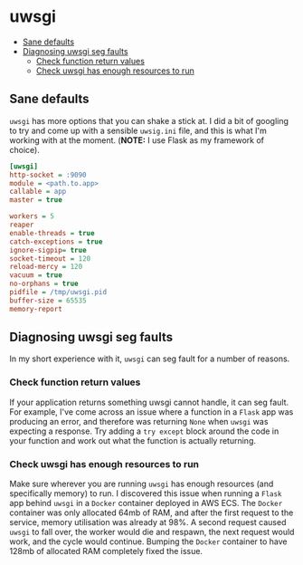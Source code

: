 # uwsgi

<!-- MarkdownTOC -->

- [Sane defaults](#sane-defaults)
- [Diagnosing uwsgi seg faults](#diagnosing-uwsgi-seg-faults)
    - [Check function return values](#check-function-return-values)
    - [Check uwsgi has enough resources to run](#check-uwsgi-has-enough-resources-to-run)

<!-- /MarkdownTOC -->

## Sane defaults

`uwsgi` has more options that you can shake a stick at. I did a bit of googling to try and come up with a sensible `uwsig.ini` file, and this is what I'm working with at the moment. (**NOTE:** I use Flask as my framework of choice).

```ini
[uwsgi]
http-socket = :9090
module = <path.to.app>
callable = app
master = true

workers = 5
reaper
enable-threads = true
catch-exceptions = true
ignore-sigpip= true
socket-timeout = 120
reload-mercy = 120
vacuum = true
no-orphans = true
pidfile = /tmp/uwsgi.pid
buffer-size = 65535
memory-report
```

## Diagnosing uwsgi seg faults

In my short experience with it, `uwsgi` can seg fault for a number of reasons.

### Check function return values

If your application returns something uwsgi cannot handle, it can seg fault. For example, I've come across an issue where a function in a `Flask` app was producing an error, and therefore was returning `None` when `uwsgi` was expecting a response. Try adding a `try except` block around the code in your function and work out what the function is actually returning.

### Check uwsgi has enough resources to run

Make sure wherever you are running `uwsgi` has enough resources (and specifically memory) to run. I discovered this issue when running a `Flask` app behind `uwsgi` in a `Docker` container deployed in AWS ECS. The `Docker` container was only allocated 64mb of RAM, and after the first request to the service, memory utilisation was already at 98%. A second request caused `uwsgi` to fall over, the worker would die and respawn, the next request would work, and the cycle would continue. Bumping the `Docker` container to have 128mb of allocated RAM completely fixed the issue.
